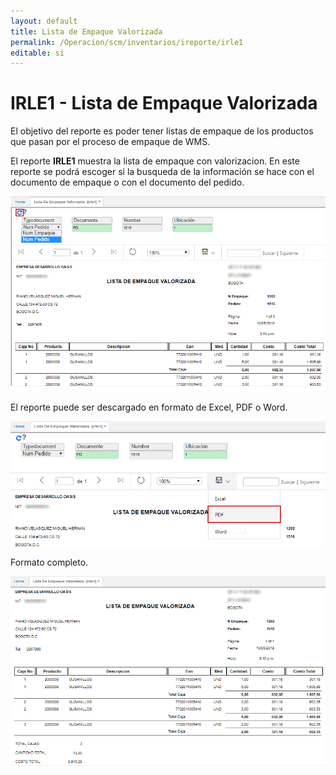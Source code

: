 ```yaml
---
layout: default
title: Lista de Empaque Valorizada
permalink: /Operacion/scm/inventarios/ireporte/irle1
editable: si
---
```


# IRLE1 - Lista de Empaque Valorizada

El objetivo del reporte es poder tener listas de empaque de los productos que pasan por el proceso de empaque de WMS.  

El reporte **IRLE1** muestra la lista de empaque con valorizacion. En este reporte se podrá escoger si la busqueda de la información se hace con el documento de empaque o con el documento del pedido.  

![](irle5.png)

El reporte puede ser descargado en formato de Excel, PDF o Word.  

![](irle6.png)


Formato completo.  


![](irle7.png)
